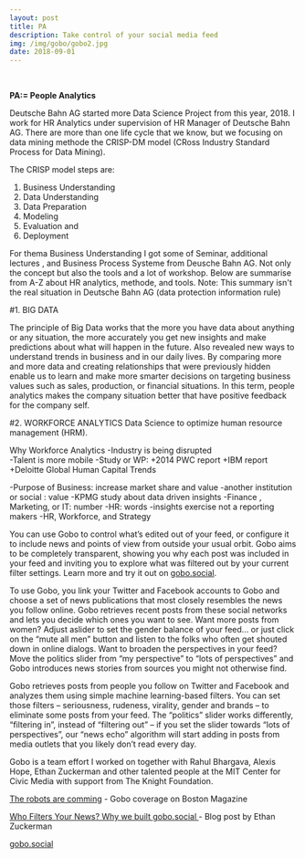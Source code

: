 ```yaml
---
layout: post
title: PA
description: Take control of your social media feed
img: /img/gobo/gobo2.jpg
date: 2018-09-01
---
```


<div class="img_row">
  <a href="{{ site.baseurl }}/img/gobo/gobo1.png"><img class="col two" src="{{ site.baseurl }}/img/gobo/gobo1.png" alt=""></a>
<!--     <a href="{{ site.baseurl }}/img/gobo/gobo3.png"><img class="col one" src="{{ site.baseurl }}/img/gobo/gobo3.png" alt=""></a> -->
      <a href="{{ site.baseurl }}/img/gobo/gobo4.jpg"><img class="col one" src="{{ site.baseurl }}/img/gobo/gobo4.jpg" alt=""></a>
</div>


**PA:= People Analytics**

Deutsche Bahn AG started more Data Science Project from this year, 2018. I work for HR Analytics under supervision of HR Manager of Deutsche Bahn AG. There are more than one life cycle that we know, but we focusing on data mining methode the CRISP-DM model (CRoss Industry Standard Process for Data Mining). 

The CRISP model steps are:
1. Business Understanding
2. Data Understanding
3. Data Preparation
4. Modeling
5. Evaluation and
6. Deployment

For thema Business Understanding I got some of Seminar, additional lectures , and Business Process Systeme from Deusche Bahn AG. 
Not only the concept but also the tools and a lot of workshop. Below are summarise from A-Z about HR analytics, methode, and tools.
Note: This summary isn't the real situation in Deutsche Bahn AG (data protection information rule)

#1. BIG DATA

The principle of Big Data works that the more you have data about anything or any situation, the more accurately you get new insights and make predictions about what will happen in the future. Also revealed new ways to understand trends in business and in our daily lives. By comparing more and more data and creating relationships that were previously hidden enable us to learn and make more smarter decisions on targeting business values such as sales, production, or financial situations. In this term, people analytics makes the company situation better that have positive feedback for the company self.

#2. WORKFORCE ANALYTICS
Data Science to optimize human resource management (HRM).

Why Workforce Analytics
-Industry is being disrupted
<Br>
-Talent is more mobile
-Study or WP:
+2014 PWC report
+IBM report
+Deloitte Global Human Capital Trends

-Purpose of Business: increase market share and value
-another institution or social : value
-KPMG study about data driven insights
-Finance , Marketing, or IT: number
-HR: words
-insights exercise not a reporting makers
-HR, Workforce, and Strategy






You can use Gobo to control what’s edited out of your feed, or configure it to include news and points of view from outside your usual orbit. Gobo aims to be completely transparent, showing you why each post was included in your feed and inviting you to explore what was filtered out by your current filter settings.  Learn more and try it out on <a href="https://gobo.social">gobo.social</a>.

To use Gobo, you link your Twitter and Facebook accounts to Gobo and choose a set of news publications that most closely resembles the news you follow online. Gobo retrieves recent posts from these social networks and lets you decide which ones you want to see. Want more posts from women? Adjust aslider to set the gender balance of your feed… or just click on the “mute all men” button and listen to the folks who often get shouted down in online dialogs. Want to broaden the perspectives in your feed? Move the politics slider from “my perspective” to “lots of perspectives” and Gobo introduces news stories from sources you might not otherwise find.

Gobo retrieves posts from people you follow on Twitter and Facebook and analyzes them using simple machine learning-based filters. You can set those filters – seriousness, rudeness, virality, gender and brands – to eliminate some posts from your feed. The “politics” slider works differently, “filtering in”, instead of “filtering out” – if you set the slider towards “lots of perspectives”, our “news echo” algorithm will start adding in posts from media outlets that you likely don’t read every day.

Gobo is a team effort I worked on together with Rahul Bhargava, Alexis Hope, Ethan Zuckerman and other talented people at the MIT Center for Civic Media with support from The Knight Foundation.

<a href="https://www.bostonmagazine.com/news/2017/11/12/ai-research-boston/">The robots are comming</a> - Gobo coverage on Boston Magazine

<a href="http://www.ethanzuckerman.com/blog/2017/11/16/who-filters-your-news-why-we-built-gobo-social/"> Who Filters Your News? Why we built gobo.social </a> - Blog post by Ethan Zuckerman

<a href="https://gobo.social">gobo.social</a>
